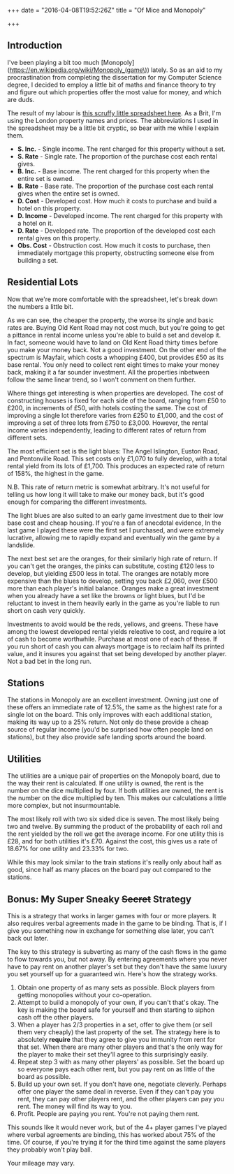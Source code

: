 +++
date = "2016-04-08T19:52:26Z"
title = "Of Mice and Monopoly"

+++

## Introduction

I've been playing a bit too much [Monopoly](https://en.wikipedia.org/wiki/Monopoly_(game\))
lately. So as an aid to my procrastination from completing the dissertation for
my Computer Science degree, I decided to employ a little bit of maths and
finance theory to try and figure out which properties offer the most value for
money, and which are duds.

The result of my labour is [this scruffy little spreadsheet here](https://docs.google.com/spreadsheets/d/1t8OPPOxSrS0p2dl08SWcF4LhF3hy3p6S-8nR5ESp4Us/edit?usp=sharing).
As a Brit, I'm using the London property names and prices. The abbreviations
I used in the spreadsheet may be a little bit cryptic, so bear with me while I
explain them.

 * **S. Inc.** - Single income. The rent charged for this property without a set.
 * **S. Rate** - Single rate. The proportion of the purchase cost each rental gives.
 * **B. Inc.** - Base income. The rent charged for this property when the entire set is owned.
 * **B. Rate** - Base rate. The proportion of the purchase cost each rental gives when the entire set is owned.
 * **D. Cost** - Developed cost. How much it costs to purchase and build a hotel on this property.
 * **D. Income** - Developed income. The rent charged for this property with a hotel on it.
 * **D. Rate** - Developed rate. The proportion of the developed cost each rental gives on this property.
 * **Obs. Cost** - Obstruction cost. How much it costs to purchase, then immediately mortgage this property, obstructing someone else from building a set.

## Residential Lots

Now that we're more comfortable with the spreadsheet, let's break down the numbers
a little bit.

As we can see, the cheaper the property, the worse its single and basic rates are.
Buying Old Kent Road may not cost much, but you're going to get a pittance in
rental income unless you're able to build a set and develop it. In fact, someone
would have to land on Old Kent Road thirty times before you make your money back.
Not a good investment. On the other end of the spectrum is Mayfair, which costs
a whopping £400, but provides £50 as its base rental. You only need to collect
rent eight times to make your money back, making it a far sounder investment.
All the properties inbetween follow the same linear trend, so I won't comment
on them further.

Where things get interesting is when properties are developed. The cost of
constructing houses is fixed for each side of the board, ranging from £50 to
£200, in increments of £50, with hotels costing the same. The cost of improving
a single lot therefore varies from £250 to £1,000, and the cost of improving
a set of three lots from £750 to £3,000. However, the rental income varies
independently, leading to different rates of return from different sets.

The most efficient set is the light blues: The Angel Islington, Euston Road, and
Pentonville Road. This set costs only £1,070 to fully develop, with a total
rental yield from its lots of £1,700. This produces an expected rate of return
of 158%, the highest in the game.

N.B. This rate of return metric is somewhat arbitrary. It's not useful for
telling us how long it will take to make our money back, but it's good enough
for comparing the different investments.

The light blues are also suited to an early game investment due to their low
base cost and cheap housing. If you're a fan of anecdotal evidence, In the last
game I played these were the first set I purchased, and were extremely lucrative,
allowing me to rapidly expand and eventually win the game by a landslide.

The next best set are the oranges, for their similarly high rate of return. If
you can't get the oranges, the pinks can substitute, costing £120 less to develop,
but yielding £500 less in total. The oranges are notably more expensive than the
blues to develop, setting you back £2,060, over £500 more than each player's
initial balance. Oranges make a great investment when you already have a set
like the browns or light blues, but I'd be reluctant to invest in them heavily
early in the game as you're liable to run short on cash very quickly.

Investments to avoid would be the reds, yellows, and greens. These have among
the lowest developed rental yields releative to cost, and require a lot of cash
to become worthwhile. Purchase at most one of each of these. If you run short
of cash you can always mortgage is to reclaim half its printed value, and it
insures you against that set being developed by another player. Not a bad bet
in the long run.

## Stations

The stations in Monopoly are an excellent investment. Owning just one of these
offers an immediate rate of 12.5%, the same as the highest rate for a single
lot on the board. This only improves with each additional station, making its
way up to a 25% return. Not only do these provide a cheap source of regular
income (you'd be surprised how often people land on stations), but they also
provide safe landing sports around the board.

## Utilities

The utilities are a unique pair of properties on the Monopoly board, due to the
way their rent is calculated. If one utility is owned, the rent is the number
on the dice multiplied by four. If both utilities are owned, the rent is the
number on the dice multiplied by ten. This makes our calculations a little more
complex, but not insurmountable.

The most likely roll with two six sided dice is seven. The most likely being
two and twelve. By summing the product of the probability of each roll and the
rent yielded by the roll we get the average income. For one utility this is £28,
and for both utilities it's £70. Against the cost, this gives us a rate of 18.67%
for one utility and 23.33% for two.

While this may look similar to the train stations it's really only about half
as good, since half as many places on the board pay out compared to the stations.

## Bonus: My Super Sneaky ~~Secret~~ Strategy

This is a strategy that works in larger games with four or more players. It
also requires verbal agreements made in the game to be binding. That is, if I
give you something now in exchange for something else later, you can't back out
later.

The key to this strategy is subverting as many of the cash flows in the game to
flow towards you, but not away. By entering agreements where you never have to
pay rent on another player's set but they don't have the same luxury you set
yourself up for a guaranteed win. Here's how the strategy works.

1. Obtain one property of as many sets as possible. Block players from getting
   monopolies without your co-operation.
2. Attempt to build a monopoly of your own, if you can't that's okay. The key
   is making the board safe for yourself and then starting to siphon cash off
   the other players.
3. When a player has 2/3 properties in a set, offer to give them (or sell them
   very cheaply) the last property of the set. The strategy here is to absolutely
   **require** that they agree to give you immunity from rent for that set. When
   there are many other players and that's the only way for the player to make
   their set they'll agree to this surprisingly easily.
4. Repeat step 3 with as many other players' as possible. Set the board up so
   everyone pays each other rent, but you pay rent on as little of the board as
   possible.
5. Build up your own set. If you don't have one, negotiate cleverly. Perhaps
   offer one player the same deal in reverse. Even if they can't pay you rent,
   they can pay other players rent, and the other players can pay you rent.
   The money will find its way to you.
6. Profit. People are paying you rent. You're not paying them rent.

This sounds like it would never work, but of the 4+ player games I've played
where verbal agreements are binding, this has worked about 75% of the time. Of
course, if you're trying it for the third time against the same players they
probably won't play ball.

Your mileage may vary.
